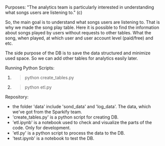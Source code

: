 Purposes:
"The analytics team is particularly interested in understanding what songs users are listening to." (c)

So, the main goal is to understand what songs users are listening to. That is why we made the song play table. Here it is possible to find the information about songs played by users without requests to other tables. What the song, when played, at which user and user account level (paid/free) and etc.

The side purpose of the DB is to save the data structured and minimize used space. So we can add other tables for analytics easily later.

Running Python Scripts:
1. > python create_tables.py
2. > python etl.py

Repository:
- the folder 'data' include 'sond_data' and 'log_data'. The data, which we've got from the Sparkify team.
- 'create_tables.py' is a python script for creating DB.
- 'etl.ipynb' is a notebook used to check and visualize the parts of the code. Only for development.
- 'etl.py' is a python script to process the data to the DB.
- 'test.ipynb' is a notebook to test the DB.